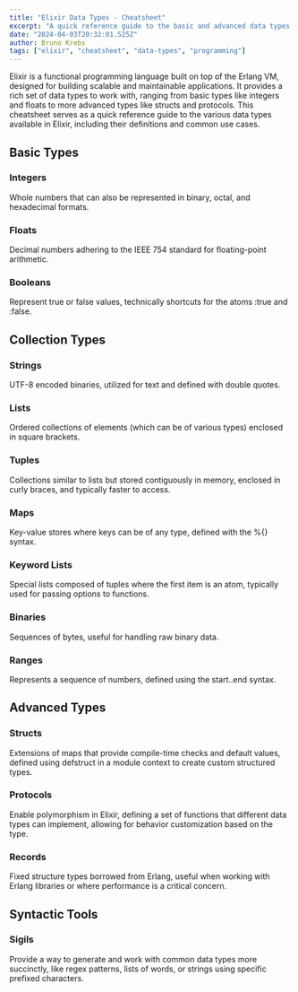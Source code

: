 ```yaml
---
title: "Elixir Data Types - Cheatsheet"
excerpt: "A quick reference guide to the basic and advanced data types in Elixir, including integers, floats, booleans, strings, lists, tuples, maps, keyword lists, binaries, ranges, structs, protocols, and records."
date: "2024-04-03T20:32:01.525Z"
author: Bruno Krebs
tags: ["elixir", "cheatsheet", "data-types", "programming"]
---
```


Elixir is a functional programming language built on top of the Erlang VM, designed for building scalable and maintainable applications. It provides a rich set of data types to work with, ranging from basic types like integers and floats to more advanced types like structs and protocols. This cheatsheet serves as a quick reference guide to the various data types available in Elixir, including their definitions and common use cases.

## Basic Types

### Integers
Whole numbers that can also be represented in binary, octal, and hexadecimal formats.

### Floats
Decimal numbers adhering to the IEEE 754 standard for floating-point arithmetic.

### Booleans
Represent true or false values, technically shortcuts for the atoms :true and :false.

## Collection Types

### Strings
UTF-8 encoded binaries, utilized for text and defined with double quotes.

### Lists
Ordered collections of elements (which can be of various types) enclosed in square brackets.


### Tuples
Collections similar to lists but stored contiguously in memory, enclosed in curly braces, and typically faster to access.

### Maps
Key-value stores where keys can be of any type, defined with the %{} syntax.

### Keyword Lists
Special lists composed of tuples where the first item is an atom, typically used for passing options to functions.

### Binaries
Sequences of bytes, useful for handling raw binary data.

### Ranges
Represents a sequence of numbers, defined using the start..end syntax.

## Advanced Types

### Structs
Extensions of maps that provide compile-time checks and default values, defined using defstruct in a module context to create custom structured 
types.

### Protocols
Enable polymorphism in Elixir, defining a set of functions that different data types can implement, allowing for behavior customization based on 
the type.

### Records
Fixed structure types borrowed from Erlang, useful when working with Erlang libraries or where performance is a critical concern.

## Syntactic Tools

### Sigils
Provide a way to generate and work with common data types more succinctly, like regex patterns, lists of words, or strings using specific prefixed 
characters.
